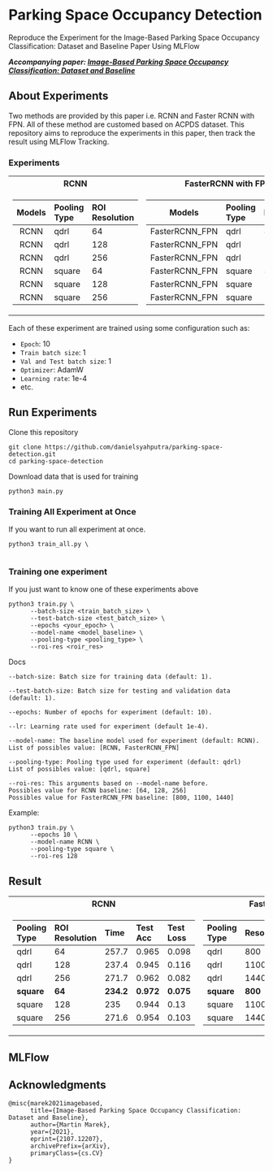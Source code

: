 # Parking Space Occupancy Detection

Reproduce the Experiment for the Image-Based Parking Space Occupancy Classification: Dataset and Baseline Paper Using MLFlow

_**Accompanying paper: [Image-Based Parking Space Occupancy Classification: Dataset and Baseline](https://arxiv.org/abs/2107.12207)**_

## About Experiments

Two methods are provided by this paper i.e. RCNN and Faster RCNN with FPN. All of these method are customed based on ACPDS dataset. This repository aims to reproduce the experiments in this paper, then track the result using MLFlow Tracking.

### Experiments

<table>
<tr><th>RCNN </th><th>FasterRCNN with FPN</th></tr>
<tr><td>

| Models | Pooling Type | ROI Resolution |
|:----:|:-------------|:-------------|
| RCNN | qdrl | 64 |
| RCNN | qdrl | 128 |
| RCNN | qdrl | 256 |
| RCNN | square | 64 |
| RCNN | square | 128 |
| RCNN | square | 256 |

</td><td>

| Models | Pooling Type | Resolution |
|:----:|:-------------|:-------------|
| FasterRCNN_FPN | qdrl | 800 |
| FasterRCNN_FPN | qdrl | 1100 |
| FasterRCNN_FPN | qdrl | 1440 |
| FasterRCNN_FPN | square | 800 |
| FasterRCNN_FPN | square | 1100 |
| FasterRCNN_FPN | square | 1440 |

</td></tr> </table>


Each of these experiment are trained using some configuration such as:


- `Epoch`: 10
- `Train batch size`: 1
- `Val and Test batch size`: 1
- `Optimizer`: AdamW
- `Learning rate`: 1e-4
- etc.


## Run Experiments

Clone this repository
```
git clone https://github.com/danielsyahputra/parking-space-detection.git
cd parking-space-detection
```

Download data that is used for training
```
python3 main.py
```

### Training All Experiment at Once

If you want to run all experiment at once.

```
python3 train_all.py \
      
```

### Training one experiment
If you just want to know one of these experiments above

```
python3 train.py \ 
      --batch-size <train_batch_size> \
      --test-batch-size <test_batch_size> \
      --epochs <your_epoch> \
      --model-name <model_baseline> \
      --pooling-type <pooling_type> \
      --roi-res <roir_res>      
```

Docs
```
--batch-size: Batch size for training data (default: 1).

--test-batch-size: Batch size for testing and validation data (default: 1).

--epochs: Number of epochs for experiment (default: 10).

--lr: Learning rate used for experiment (default 1e-4).

--model-name: The baseline model used for experiment (default: RCNN).
List of possibles value: [RCNN, FasterRCNN_FPN]

--pooling-type: Pooling type used for experiment (default: qdrl)
List of possibles value: [qdrl, square]

--roi-res: This arguments based on --model-name before. 
Possibles value for RCNN baseline: [64, 128, 256]
Possibles value for FasterRCNN_FPN baseline: [800, 1100, 1440]
```

Example:
```
python3 train.py \ 
      --epochs 10 \
      --model-name RCNN \
      --pooling-type square \
      --roi-res 128    
```

## Result

<table>
<tr><th>RCNN </th><th>FasterRCNN with FPN</th></tr>
<tr><td>

Pooling Type | ROI Resolution | Time | Test Acc | Test Loss |
|:-------------|:-------------|:-------------|:-------------|:-------------|
| qdrl | 64 |  257.7 | 0.965 | 0.098
| qdrl | 128 | 237.4 | 0.945 | 0.116 
| qdrl | 256 | 271.7 | 0.962 | 0.082 
| **square** | **64** | **234.2** | **0.972** | **0.075** 
| square | 128 | 235 | 0.944 | 0.13 
| square | 256 | 271.6 | 0.954 | 0.103 

</td><td>

| Pooling Type | Resolution | Time | Test Acc | Test Loss | 
|:-------------|:-------------|:-------------|:-------------|:-------------|
| qdrl | 800 | qdrl | 305.9 | 0.967 | 0.085 
| qdrl | 1100 | qdrl | 305.4 | 0.972 | 0.075 
| qdrl | 1440 | qdrl | 362.6 | 0.973 | 0.084 
| **square** | **800** | **qdrl** | **275.6** | **0.974** | 0.078 
| square | 1100 | qdrl | 302.8 | 0.972 | 0.071 
| square | 1440 | qdrl | 361.5 | **0.974** | **0.073** 

</td></tr> </table>


## MLFlow


## Acknowledgments

```
@misc{marek2021imagebased,
      title={Image-Based Parking Space Occupancy Classification: Dataset and Baseline}, 
      author={Martin Marek},
      year={2021},
      eprint={2107.12207},
      archivePrefix={arXiv},
      primaryClass={cs.CV}
}
```
